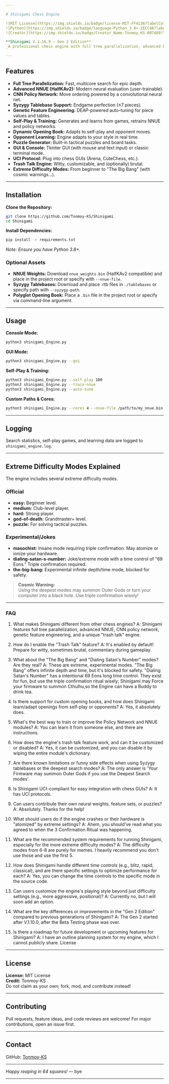 ```yaml
---

# Shinigami Chess Engine

![MIT License](https://img.shields.io/badge/license-MIT-FF4136?labelColor=gray)
![Python](https://img.shields.io/badge/language-Python_3.8+-2ECC40?labelColor=gray)
![Creator](https://img.shields.io/badge/Creator_Name-Tonmoy_KS-0074D9?labelColor=gray)

**Shinigami V.1.16.9 – Gen 2 Edition**  
_A professional chess engine with full tree parallelization, advanced NNUE evaluation, self-adapting features, and a cosmic sense of humor._

---
```


## Features

- **Full Tree Parallelization:** Fast, multicore search for epic depth.
- **Advanced NNUE (HalfKAv2):** Modern neural evaluation (user-trainable).
- **CNN Policy Network:** Move ordering powered by a convolutional neural net.
- **Syzygy Tablebase Support:** Endgame perfection (≤7 pieces).
- **Genetic Feature Engineering:** DEAP-powered auto-tuning for piece values and tables.
- **Self-Play & Training:** Generates and learns from games, retrains NNUE and policy networks.
- **Dynamic Opening Book:** Adapts to self-play and opponent moves.
- **Opponent Learning:** Engine adapts to your style in real time.
- **Puzzle Generator:** Built-in tactical puzzles and board tasks.
- **GUI & Console:** Tkinter GUI (with mouse and text input) or classic terminal mode.
- **UCI Protocol:** Plug into chess GUIs (Arena, CuteChess, etc.).
- **Trash Talk Engine:** Witty, customizable, and (optionally) brutal.
- **Extreme Difficulty Modes:** From beginner to "The Big Bang" (with cosmic warnings...).

---

## Installation

**Clone the Repository:**
```bash
git clone https://github.com/Tonmoy-KS/Shinigami
cd Shinigami
```

**Install Dependencies:**
```bash
pip install -r requirements.txt
```
*Note: Ensure you have Python 3.8+.*

### Optional Assets
- **NNUE Weights:** Download `nnue_weights.bin` (HalfKAv2 compatible) and place in the project root or specify with `--nnue-file`.
- **Syzygy Tablebases:** Download and place .rtb files in `./tablebases` or specify path with `--syzygy-path`.
- **Polyglot Opening Book:** Place a `.bin` file in the project root or specify via command-line argument.

---

## Usage

**Console Mode:**
```bash
python3 shinigami_Engine.py
```

**GUI Mode:**
```bash
python3 shinigami_Engine.py --gui
```

**Self-Play & Training:**
```bash
python3 shinigami_Engine.py --self-play 100
python3 shinigami_Engine.py --train-nnue
python3 shinigami_Engine.py --auto-tune
```

**Custom Paths & Cores:**
```bash
python3 shinigami_Engine.py --cores 4 --nnue-file /path/to/my_nnue.bin --syzygy-path /path/to/my_tablebases
```

---

## Logging

Search statistics, self-play games, and learning data are logged to `shinigami_engine.log`.

---

## Extreme Difficulty Modes Explained

The engine includes several extreme difficulty modes.

### Official
- **easy:** Beginner level.
- **medium:** Club-level player.
- **hard:** Strong player.
- **god-of-death:** Grandmaster+ level.
- **puzzle:** For solving tactical puzzles.

### Experimental/Jokes
- **masochist:** Insane mode requiring triple confirmation. May atomize or ionize your hardware.
- **dialing-satan-s-number:** Joke/extreme mode with a time control of "69 Eons." Triple confirmation required.
- **the-big-bang:** Experimental infinite depth/time mode, blocked for safety.

> **Cosmic Warning:**  
> Using the deepest modes may summon Outer Gods or turn your computer into a black hole. Use triple confirmation wisely!
---

### FAQ

1. What makes Shinigami different from other chess engines?
A: Shinigami features full tree parallelization, advanced NNUE, CNN policy network, genetic feature engineering, and a unique "trash talk" engine.

2. How do I enable the "Trash Talk" feature?
A: It's enabled by default! Prepare for witty, sometimes brutal, commentary during gameplay.

3. What about the "The Big Bang" and "Dialing Satan's Number" modes? Are they real?
A: These are extreme, experimental modes. "The Big Bang" offers infinite depth and time, but it's blocked for safety. "Dialing Satan's Number" has a intentional 69 Eons long time control. They exist for fun, but use the triple confirmation ritual wisely; Shinigami may Force your firmware to summon Cthulhu,so the Engine can have a Buddy to drink tea.

4. Is there support for custom opening books, and how does Shinigami learn/adapt openings from self-play or opponents?
A: Yes, it absolutely does.

5. What's the best way to train or improve the Policy Network and NNUE modules?
A: You can learn it from someone else, and there are instructions.

6. How does the engine's trash talk feature work, and can it be customized or disabled?
A: Yes, it can be customized, and you can disable it by wiping the entire module's dictionary.

7. Are there known limitations or funny side effects when using Syzygy tablebases or the deepest search modes?
A: The only answer is 'Your Firmware may summon Outer Gods if you use the Deepest Search modes'.

8. Is Shinigami UCI-compliant for easy integration with chess GUIs?
A: It has UCI protocols.

9. Can users contribute their own neural weights, feature sets, or puzzles?
A: Absolutely. Thanks for the help!

10. What should users do if the engine crashes or their hardware is "atomized" by extreme settings?
A: Ahem, you should've read what you agreed to when the 3 Confirmation Ritual was happening.

11. What are the recommended system requirements for running Shinigami, especially for the more extreme difficulty modes?
A: The difficulty modes from 6-8 are purely for memes. I heavily recommend you don't use those and use the first 5.

12. How does Shinigami handle different time controls (e.g., blitz, rapid, classical), and are there specific settings to optimize performance for each?
A: Yes, you can change the time controls to the specific mode in the source code.

13. Can users customize the engine's playing style beyond just difficulty settings (e.g., more aggressive, positional)?
A: Currently no, but I will soon add an option.

14. What are the key differences or improvements in the "Gen 2 Edition" compared to previous generations of Shinigami?
A: The Gen 2 started after V.1.10.0, after the Beta Testing phase was over.

15. Is there a roadmap for future development or upcoming features for Shinigami?
A: I have an outline planning system for my engine, which I cannot publicly share.
License

---

## License

**License:** MIT License  
**Credit:** Tonmoy-KS  
Do not claim as your own; fork, mod, and contribute instead!

---

## Contributing

Pull requests, feature ideas, and code reviews are welcome! For major contributions, open an issue first.

---

## Contact

GitHub: [Tonmoy-KS](https://github.com/Tonmoy-KS)

---

*Happy reaping in 64 squares!* — bye

---

